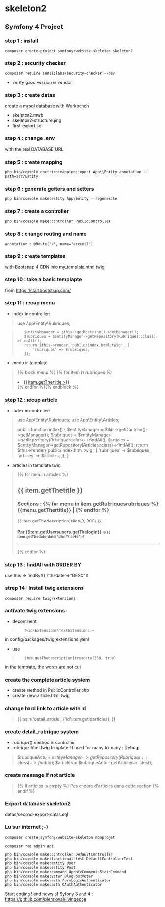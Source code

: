 # skeleton2
## Symfony 4 Project
### step 1 : install
    composer create-project symfony/website-skeleton skeleton2
### step 2 : security checker
    composer require sensiolabs/security-checker --dev
- verify good version in vendor
### step 3 : create datas
create a mysql database with Workbench
- skeleton2.mwb
- skeleton2-structure.png
- first-export.sql
### step 4 : change .env
with the real DATABASE_URL
### step 5 : create mapping
    php bin/console doctrine:mapping:import App\\Entity annotation --path=src/Entity
### step 6 : generate getters and setters
    php bin/console make:entity App\Entity --regenerate
### step 7 : create a controller
    php bin/console make:controller PublicController
### step 8 : change routing and name
    annotation : @Route("/", name="accueil")
### step 9 : create templates
with Bootstrap 4 CDN into my_template.html.twig
### step 10 : take a basic templapte
from https://startbootstrap.com/
### step 11 : recup menu
- index in controller:
>    use App\Entity\Rubriques;

>        $entityManager = $this->getDoctrine()->getManager();
>        $rubriques = $entityManager->getRepository(Rubriques::class)->findAll();
>        return $this->render('public/index.html.twig', [
>            'rubriques' => $rubriques,
>        ]);
- menu in template
>    {% block menu %}
>    {% for item in rubriques %}<li class="nav-item"><a class="nav-link" href="idcateg/{{ item.getIdrubriques }}">{{ item.getThertitle >}}  </a></li>
>    {% endfor %}{% endblock %}
### step 12 : recup article
- index in controller:
>    use App\Entity\Rubriques;
>    use App\Entity\Articles;
>    
>    public function index()
>   {
>        $entityManager = $this->getDoctrine()->getManager();
>        $rubriques = $entityManager->getRepository(Rubriques::class)->findAll();
>        $articles = $entityManager->getRepository(Articles::class)->findAll();
>        return $this->render('public/index.html.twig', [
>            'rubriques' => $rubriques,
>            'articles' => $articles,
>        ]);
>    }
- articles in template twig
>    {% for item in articles %}
>        <h2>{{ item.getThetitle }}</h2>
>        <h3>Sections : {% for menu in item.getRubriquesrubriques %}
>    {{menu.getThertitle}} | {% endfor %}</h3>
>    <p>{{ item.getThedescription|slice(0, 300) }} ... </p>
>        <h4>Par {{item.getUsersusers.getThelogin}} <small>le {{ item.getThedate|date("d/m/Y à H:i")}}</small></h4><hr>
>    {% endfor %} 
### step 13 : findAll with ORDER BY
use this => findBy([],['thedate'=>"DESC"])
### strep 14 : Install twig extensions
    composer require twig/extensions
### activate twig extensions
- decomment 
>        Twig\Extensions\TextExtension: ~
in config/packages/twig_extensions.yaml
- use 
>        item.getThedescription|truncate(350, true)
in the template, the words are not cut
### create the complete article system
- create method in PublicController.php
- create view article.html.twig 
### change hard link to article with id
> {{ path('detail_article', {'id':item.getIdarticles}) }}
### create detail_rubrique system
- rubrique() method in controller
- rubrique.html.twig template
! I used for many to many : 
Debug:
> $rubriqueActu = $entityManager->getRepository(Rubriques::class)->find($id);
> $articles = $rubriqueActu->getArticlesarticles();
### create message if not article
> {% if articles is empty %}
>        Pas encore d'articles dans cette section
> {% endif %}
### Export database skeleton2
datas/second-export-datas.sql
### Lu sur internet ;-)
    composer create symfony/website-skeleton monprojet

    composer req admin api

    php bin/console make:controller DefaultController
    php bin/console make:functional-test DefaultControllerTest
    php bin/console make:entity User
    php bin/console make:entity Post
    php bin/console make:command UpdateCommentsStatsCommand
    php bin/console make:voter BlogPostVoter
    php bin/console make:auth FormLoginAuthenticator
    php bin/console make:auth OAuthAuthenticator

Start coding !
and news of Syfony 3 and 4 : https://github.com/pierstoval/livingedge
